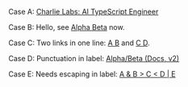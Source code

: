 Case A: [Charlie Labs: AI TypeScript Engineer](https://charlielabs.ai)

Case B: Hello, see [Alpha Beta](https://ex.com) now.

Case C: Two links in one line: [A B](https://a.dev) and [C D](https://b.dev).

Case D: Punctuation in label: [Alpha/Beta (Docs, v2)](https://ex.com/docs)

Case E: Needs escaping in label: [A & B > C < D | E](https://ex.com)
